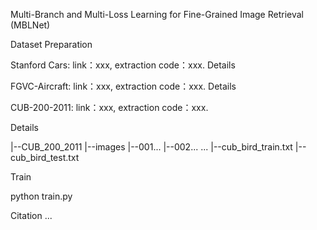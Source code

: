 Multi-Branch and Multi-Loss Learning for Fine-Grained Image Retrieval (MBLNet)

Dataset Preparation

Stanford Cars: link：xxx, extraction code：xxx.
Details

FGVC-Aircraft: link：xxx, extraction code：xxx.
Details

CUB-200-2011: link：xxx, extraction code：xxx.

Details

|--CUB_200_2011 
    |--images 
       |--001...
       |--002... 
       ... 
    |--cub_bird_train.txt 
    |--cub_bird_test.txt

Train

python train.py

Citation
...
